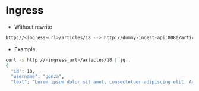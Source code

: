# Ingress

- Without rewrite

```bash
http://<ingress-url>/articles/18 --> http://dummy-ingest-api:8080/articles/18
```

- Example

```bash
curl -s http://<ingress_url>/articles/18 | jq .
{
  "id": 18,
  "username": "gonza",
  "text": "Lorem ipsum dolor sit amet, consectetuer adipiscing elit. Aenean commodo ligula eget dolor. Aenean massa"
